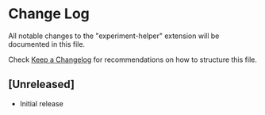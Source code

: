 # Change Log

All notable changes to the "experiment-helper" extension will be documented in this file.

Check [Keep a Changelog](http://keepachangelog.com/) for recommendations on how to structure this file.

## [Unreleased]

- Initial release